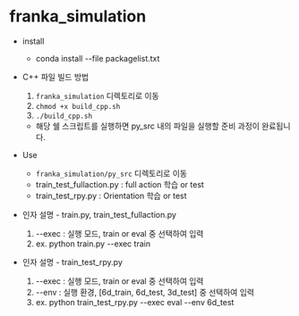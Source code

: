 # franka_simulation

* install
  * conda install --file packagelist.txt 

* C++ 파일 빌드 방법
  1. `franka_simulation` 디렉토리로 이동
  2. `chmod +x build_cpp.sh`
  3. `./build_cpp.sh`
  * 해당 쉘 스크립트를 실행하면 py_src 내의 파일을 실행할 준비 과정이 완료됩니다.

* Use
  * `franka_simulation/py_src` 디렉토리로 이동
  *  train_test_fullaction.py : full action 학습 or test
  *  train_test_rpy.py : Orientation 학습 or test

* 인자 설명 - train.py, train_test_fullaction.py
  1. --exec : 실행 모드, train or eval 중 선택하여 입력
  2. ex. python train.py --exec train

* 인자 설명 - train_test_rpy.py
  1. --exec : 실행 모드, train or eval 중 선택하여 입력
  2. --env  : 실행 환경, [6d_train, 6d_test, 3d_test] 중 선택하여 입력
  3. ex. python train_test_rpy.py --exec eval --env 6d_test